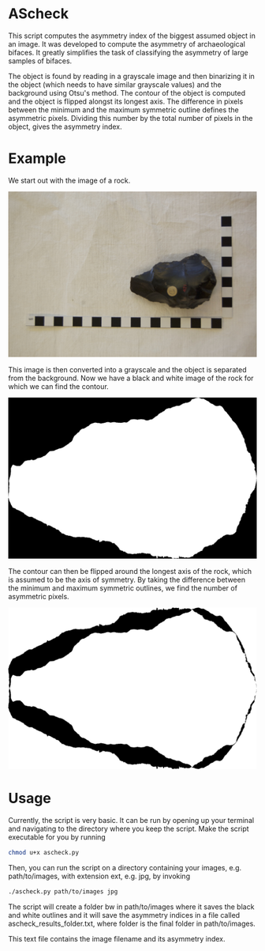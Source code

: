 # AScheck
This script computes the asymmetry index of the biggest assumed object in an image. It was developed to compute the asymmetry of archaeological bifaces. It greatly simplifies the task of classifying the asymmetry of large samples of bifaces.

The object is found by reading in a grayscale image and then binarizing it in the object (which needs to have similar grayscale values) and the background using Otsu's method. The contour of the object is computed and the object is flipped alongst its longest axis. The difference in pixels between the minimum and the maximum symmetric outline defines the asymmetric pixels. Dividing this number by the total number of pixels in the object, gives the asymmetry index.

# Example
We start out with the image of a rock.

![alt text](https://github.com/StijnDebackere/AScheck/blob/master/example.jpg "Rock image")

This image is then converted into a grayscale and the object is separated from the background. Now we have a black and white image of the rock for which we can find the contour.

![alt text](https://github.com/StijnDebackere/AScheck/blob/master/example_bw.jpg "Rock image black and white")

The contour can then be flipped around the longest axis of the rock, which is assumed to be the axis of symmetry. By taking the difference between the minimum and maximum symmetric outlines, we find the number of asymmetric pixels.

![alt text](https://github.com/StijnDebackere/AScheck/blob/master/example_asymmetric_pixels.jpg "Asymmetric pixels")

# Usage
Currently, the script is very basic. It can be run by opening up your terminal and navigating to the directory where you keep the script. Make the script executable for you by running

```bash
chmod u+x ascheck.py
```

Then, you can run the script on a directory containing your images, e.g. path/to/images, with extension ext, e.g. jpg, by invoking

```bash
./ascheck.py path/to/images jpg
```

The script will create a folder bw in path/to/images where it saves the black and white outlines and it will save the asymmetry indices in a file called ascheck_results_folder.txt, where folder is the final folder in path/to/images.

This text file contains the image filename and its asymmetry index.

